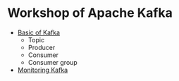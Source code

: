 # Workshop of Apache Kafka
* [Basic of Kafka](https://github.com/up1/course-imc-devops-5-days/blob/main/kafka/workshop/basic-kafka.md)
  * Topic
  * Producer
  * Consumer
  * Consumer group
* [Monitoring Kafka](https://github.com/up1/course-imc-devops-5-days/blob/main/kafka/workshop/monitoring.md)
